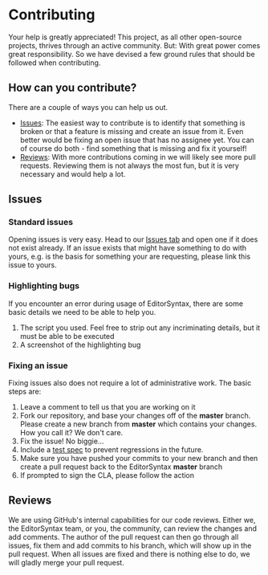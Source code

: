 # Contributing

Your help is greatly appreciated! This project, as all other open-source projects, thrives through an active community. But: With great power comes great responsibility. So we have devised a few ground rules that should be followed when contributing.

## How can you contribute?

There are a couple of ways you can help us out.

* [Issues](#Issues): The easiest way to contribute is to identify that something is broken or that a feature is missing and create an issue from it. Even better would be fixing an open issue that has no assignee yet. You can of course do both - find something that is missing and fix it yourself!
* [Reviews](#Reviews): With more contributions coming in we will likely see more pull requests. Reviewing them is not always the most fun, but it is very necessary and would help a lot.

## Issues

### Standard issues

Opening issues is very easy. Head to our [Issues tab](https://github.com/PowerShell/EditorSyntax/issues) and open one if it does not exist already. If an issue exists that might have something to do with yours, e.g. is the basis for something your are requesting, please link this issue to yours.

### Highlighting bugs

If you encounter an error during usage of EditorSyntax, there are some basic details we need to be able to help you.

1. The script you used. Feel free to strip out any incriminating details, but it must be able to be executed
1. A screenshot of the highlighting bug

### Fixing an issue

Fixing issues also does not require a lot of administrative work. The basic steps are:

1. Leave a comment to tell us that you are working on it
1. Fork our repository, and base your changes off of the **master** branch. Please create a new branch from **master** which contains your changes. How you call it? We don't care.
1. Fix the issue! No biggie...
1. Include a [test spec](spec/testfiles) to prevent regressions in the future.
1. Make sure you have pushed your commits to your new branch and then create a pull request back to the EditorSyntax **master** branch
1. If prompted to sign the CLA, please follow the action

## Reviews

We are using GitHub's internal capabilities for our code reviews. Either we, the EditorSyntax team, or you, the community, can review the changes and add comments. The author of the pull request can then go through all issues, fix them and add commits to his branch, which will show up in the pull request. When all issues are fixed and there is nothing else to do, we will gladly merge your pull request.
